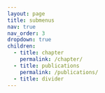 ```yaml
---
layout: page
title: submenus
nav: true
nav_order: 3
dropdown: true
children:
  - title: chapter
    permalink: /chapter/
  - title: publications
    permalink: /publications/
  - title: divider
---
```

